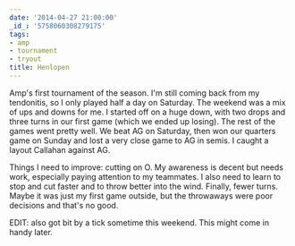 ```yaml
---
date: '2014-04-27 21:00:00'
_id_: '5758060308279175'
tags:
- amp
- tournament
- tryout
title: Henlopen
---
```


Amp's first tournament of the season. I'm still coming back from my tendonitis, so I only played half a day on Saturday. The weekend was a mix of ups and downs for me. I started off on a huge down, with two drops and three turns in our first game (which we ended up losing). The rest of the games went pretty well. We beat AG on Saturday, then won our quarters game on Sunday and lost a very close game to AG in semis. I caught a layout Callahan against AG.

Things I need to improve: cutting on O. My awareness is decent but needs work, especially paying attention to my teammates. I also need to learn to stop and cut faster and to throw better into the wind. Finally, fewer turns. Maybe it was just my first game outside, but the throwaways were poor decisions and that's no good.

EDIT: also got bit by a tick sometime this weekend. This might come in handy later.
